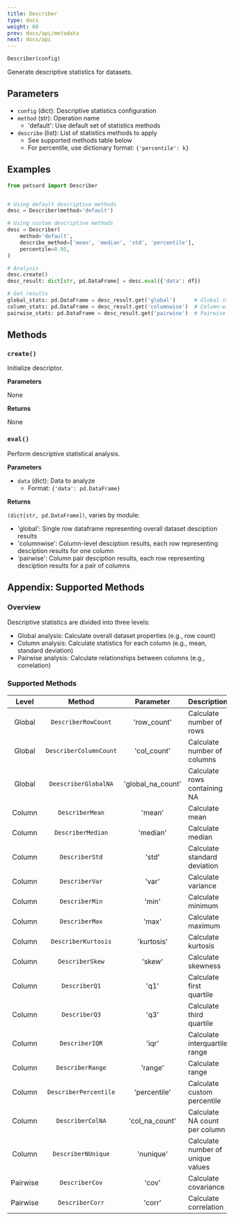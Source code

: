 ```yaml
---
title: Describer
type: docs
weight: 60
prev: docs/api/metadata
next: docs/api
---
```


```python
Describer(config)
```

Generate descriptive statistics for datasets.

## Parameters

- `config` (dict): Descriptive statistics configuration
 - `method` (str): Operation name
   - 'default': Use default set of statistics methods
 - `describe` (list): List of statistics methods to apply
   - See supported methods table below
   - For percentile, use dictionary format: `{'percentile': k}`

## Examples

```python
from petsard import Describer


# Using default descriptive methods
desc = Describer(method='default')

# Using custom descriptive methods
desc = Describer(
    method='default',
    describe_method=['mean', 'median', 'std', 'percentile'],
    percentile=0.95,
)

# Analysis
desc.create()
desc_result: dict[str, pd.DataFrame] = desc.eval({'data': df})

# Get results
global_stats: pd.DataFrame = desc_result.get('global')      # Global statistics
column_stats: pd.DataFrame = desc_result.get('columnwise')  # Column-wise statistics
pairwise_stats: pd.DataFrame = desc_result.get('pairwise')  # Pairwise statistics
```

## Methods

### `create()`

Initialize descriptor.

**Parameters**

None

**Returns**

None

### `eval()`

Perform descriptive statistical analysis.

**Parameters**

- `data` (dict): Data to analyze
  - Format: `{'data': pd.DataFrame}`

**Returns**

`(dict[str, pd.DataFrame])`, varies by module:
  - 'global': Single row dataframe representing overall dataset desciption results
  - 'columnwise': Column-level desciption results, each row representing desciption results for one column
  - 'pairwise': Column pair desciption results, each row representing desciption results for a pair of columns

## Appendix: Supported Methods

### Overview

Descriptive statistics are divided into three levels:
- Global analysis: Calculate overall dataset properties (e.g., row count)
- Column analysis: Calculate statistics for each column (e.g., mean, standard deviation)
- Pairwise analysis: Calculate relationships between columns (e.g., correlation)

### Supported Methods

| Level | Method | Parameter | Description |
| :---: | :---: | :---: | :--- |
| Global | `DescriberRowCount` | 'row_count' | Calculate number of rows |
| Global | `DescriberColumnCount` | 'col_count' | Calculate number of columns |
| Global | `DeescriberGlobalNA` | 'global_na_count' | Calculate rows containing NA |
| Column | `DescriberMean` | 'mean' | Calculate mean |
| Column | `DescriberMedian` | 'median' | Calculate median |
| Column | `DescriberStd` | 'std' | Calculate standard deviation |
| Column | `DescriberVar` | 'var' | Calculate variance |
| Column | `DescriberMin` | 'min' | Calculate minimum |
| Column | `DescriberMax` | 'max' | Calculate maximum |
| Column | `DescriberKurtosis` | 'kurtosis' | Calculate kurtosis |
| Column | `DescriberSkew` | 'skew' | Calculate skewness |
| Column | `DescriberQ1` | 'q1' | Calculate first quartile |
| Column | `DescriberQ3` | 'q3' | Calculate third quartile |
| Column | `DescriberIQR` | 'iqr' | Calculate interquartile range |
| Column | `DescriberRange` | 'range' | Calculate range |
| Column | `DescriberPercentile` | 'percentile' | Calculate custom percentile |
| Column | `DescriberColNA` | 'col_na_count' | Calculate NA count per column |
| Column | `DescriberNUnique` | 'nunique' | Calculate number of unique values |
| Pairwise | `DescriberCov` | 'cov' | Calculate covariance |
| Pairwise | `DescriberCorr` | 'corr' | Calculate correlation |